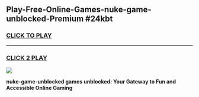 
## Play-Free-Online-Games-nuke-game-unblocked-Premium #24kbt
<h3>
<a href="https://premium.freeplayer.one?title=nuke-game-unblocked&ref=8M">CLICK TO PLAY</a></h3>
<hr>

<h3>
<a href="https://premium.freeplayer.one?title=nuke-game-unblocked&ref=8M">CLICK 2 PLAY</a>
  
</h3>

<a href="https://premium.freeplayer.one?title=nuke-game-unblocked&ref=8M"><img src="https://clearcache.store/games.png"></a>


**nuke-game-unblocked games unblocked: Your Gateway to Fun and Accessible Online Gaming**
